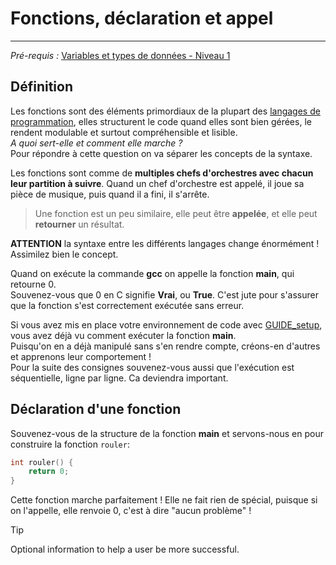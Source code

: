 # Fonctions, déclaration et appel
---
*Pré-requis :* [Variables et types de données - Niveau 1](../variables_datatypes/COURS_variables_lvl_1.md)
## Définition
Les fonctions sont des éléments primordiaux de la plupart des [langages de programmation](../definitions/langages_de_programmation.md), elles structurent le code quand elles sont bien gérées, le rendent modulable et surtout compréhensible et lisible.\
*A quoi sert-elle et comment elle marche ?*\
Pour répondre à cette question on va séparer les concepts de la syntaxe.

Les fonctions sont comme de **multiples chefs d'orchestres avec chacun leur partition à suivre**. Quand un chef d'orchestre est appelé, il joue sa pièce de musique, puis quand il a fini, il s'arrête.

> Une fonction est un peu similaire, elle peut être **appelée**, et elle peut **retourner** un résultat.

**ATTENTION** la syntaxe entre les différents langages change énormément ! Assimilez bien le concept.

Quand on exécute la commande **gcc** on appelle la fonction **main**, qui retourne 0.\
Souvenez-vous que 0 en C signifie **Vrai**, ou **True**. C'est jute pour s'assurer que la fonction s'est correctement exécutée sans erreur.

Si vous avez mis en place votre environnement de code avec [GUIDE_setup](../intro/GUIDE_setup.md.md), vous avez déjà vu comment exécuter la fonction **main**.\
Puisqu'on en a déjà manipulé sans s'en rendre compte, créons-en d'autres et apprenons leur comportement !\
Pour la suite des consignes souvenez-vous aussi que l'exécution est séquentielle, ligne par ligne. Ca deviendra important.

## Déclaration d'une fonction
Souvenez-vous de la structure de la fonction **main** et servons-nous en pour construire la fonction `rouler`:
``` c
int rouler() {
	return 0;
}
```
Cette fonction marche parfaitement ! Elle ne fait rien de spécial, puisque si on l'appelle, elle renvoie 0, c'est à dire "aucun problème" !



> [!TIP]
> Optional information to help a user be more successful.
